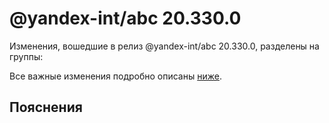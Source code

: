 # @yandex-int/abc 20.330.0

<!-- ЧЕЛОВЕЧЕСКОЕ ВСТУПЛЕНИЕ -->

Изменения, вошедшие в релиз @yandex-int/abc 20.330.0, разделены на группы:

Все важные изменения подробно описаны [ниже](#Пояснения).

## Пояснения

